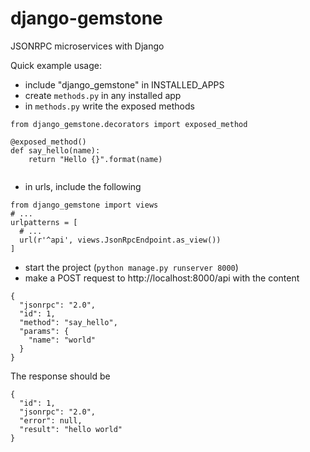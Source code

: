 # django-gemstone
JSONRPC microservices with Django


Quick example usage:

- include "django_gemstone" in INSTALLED_APPS
- create ``methods.py`` in any installed app
- in ``methods.py`` write the exposed methods 

```
from django_gemstone.decorators import exposed_method

@exposed_method()
def say_hello(name):
    return "Hello {}".format(name)
  
```

- in urls, include the following

```
from django_gemstone import views
# ...
urlpatterns = [
  # ...
  url(r'^api', views.JsonRpcEndpoint.as_view())
]
```

- start the project (``python manage.py runserver 8000``)
- make a POST request to http://localhost:8000/api with the content

```
{
  "jsonrpc": "2.0",
  "id": 1,
  "method": "say_hello",
  "params": {
    "name": "world"
  }
}
```

The response should be

```
{
  "id": 1,
  "jsonrpc": "2.0",
  "error": null,
  "result": "hello world"
}
```
